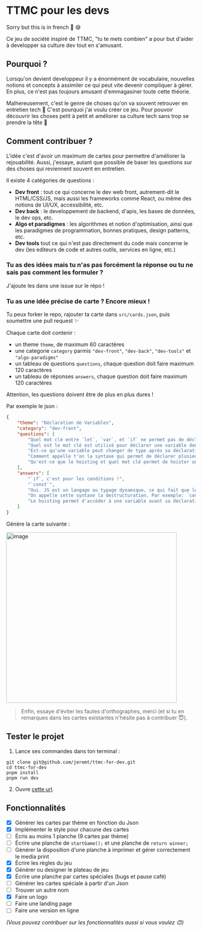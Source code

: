 # TTMC pour les devs

Sorry but this is in french 🥖 😅

Ce jeu de société inspiré de TTMC, "tu te mets combien" a pour but d'aider à developper sa culture dev tout en s'amusant.

## Pourquoi ?

Lorsqu'on devient developpeur il y a énormément de vocabulaire, nouvelles notions et concepts à assimiler ce qui peut vite devenir compliquer à gérer. En plus, ce n'est pas toujours amusant d'emmagasiner toute cette théorie.

Malhereusement, c'est le genre de choses qu'on va souvent retrouver en entretien tech 😬 C'est pourquoi j'ai voulu créer ce jeu. Pour pouvoir découvrir les choses petit à petit et améliorer sa culture tech sans trop se prendre la tête 🥴

## Comment contribuer ?

L'idée c'est d'avoir un maximum de cartes pour permettre d'améliorer la rejouabilité. Aussi, j'essaye, autant que possible de baser les questions sur des choses qui reviennent souvent en entretien.

Il existe 4 catégories de questions :

-   **Dev front** : tout ce qui concerne le dev web front, autrement-dit le HTML/CSS/JS, mais aussi les frameworks comme React, ou même des notions de UI/UX, accessibilité, etc.
-   **Dev back** : le developpement de backend, d'apis, les bases de données, le dev ops, etc.
-   **Algo et paradigmes** : les algorithmes et notion d'optimisation, ainsi que les paradigmes de programmation, bonnes pratiques, design patterns, etc.
-   **Dev tools** tout ce qui n'est pas directement du code mais concerne le dev (les editeurs de code et autres outils, services en ligne, etc.)

### Tu as des idées mais tu n'as pas forcément la réponse ou tu ne sais pas comment les formuler ?

J'ajoute les dans une issue sur le répo !

### Tu as une idée précise de carte ? Encore mieux !

Tu peux forker le repo, rajouter ta carte dans `src/cards.json`, puis soumettre une pull request ✨

Chaque carte doit contenir :

-   un theme `theme`, de maximum 60 caractères
-   une categorie `category` parmis `"dev-front"`, `"dev-back"`, `"dev-tools"` et `"algo-paradigms"`
-   un tableau de questions `questions`, chaque question doit faire maximum 120 caractères
-   un tableau de réponses `answers`, chaque question doit faire maximum 120 caractères

Attention, les questions doivent être de plus en plus dures !

Par exemple le json :

```json
{
    "theme": "Déclaration de Variables",
    "category": "dev-front",
    "questions": [
        "Quel mot clé entre `let`, `var`, et `if` ne permet pas de déclarer une variable ?",
        "Quel est le mot clé est utilisé pour déclarer une variable dont la valeur ne doit pas changer ?",
        "Est-ce qu'une variable peut changer de type après sa déclaration ?",
        "Comment appelle t'on la syntaxe qui permet de déclarer plusieurs variable à partir des champs d'un object ?",
        "Qu'est-ce que le hoisting et quel mot clé permet de hoister une variable ?"
    ],
    "answers": [
        "`if`, c'est pour les conditions !",
        "`const`",
        "Oui. JS est un langage au typage dynamique, ce qui fait que le type d'une variable peut changer n'importe quand.",
        "On appelle cette syntaxe la destructuration. Par exemple: `const {name, age} = person;`",
        "Le hoisting permet d'accéder à une variable avant sa déclaration. On utilise le mot clé var pour hoister une variable."
    ]
}
```

Génère la carte suivante :

<img width="453" alt="image" src="https://github.com/jeremt/ttmc-for-dev/assets/1913169/58b665f5-71b4-4e3c-bf2e-157572a01e6e">


> Enfin, essaye d'éviter les fautes d'orthographes, merci (et si tu en remarques dans les cartes existantes n'hésite pas à contribuer 😇).



## Tester le projet

1. Lance ses commandes dans ton terminal :

```
git clone git@github.com/jeremt/ttmc-for-dev.git
cd ttmc-for-dev
pnpm install
pnpm run dev
```

2. Ouvre [cette url](http://localhost:5173/).

## Fonctionnalités

-   [x] Générer les cartes par thème en fonction du Json
-   [x] Implémenter le style pour chacune des cartes
-   [ ] Écris au moins 1 planche (9 cartes par thème)
-   [ ] Écrire une planche de `startGame();` et une planche de `return winner;`
-   [ ] Générer la disposition d'une planche à imprimer et gérer correctement le media print
-   [x] Écrire les règles du jeu
-   [x] Générer ou designer le plateau de jeu
-   [x] Écrire une planche par cartes spéciales (bugs et pause café)
-   [ ] Générer les cartes spéciale à partir d'un Json
-   [ ] Trouver un autre nom
-   [x] Faire un logo
-   [ ] Faire une landing page
-   [ ] Faire une version en ligne

_(Vous pouvez contribuer sur les fonctionnalités aussi si vous voulez 🙃)_
